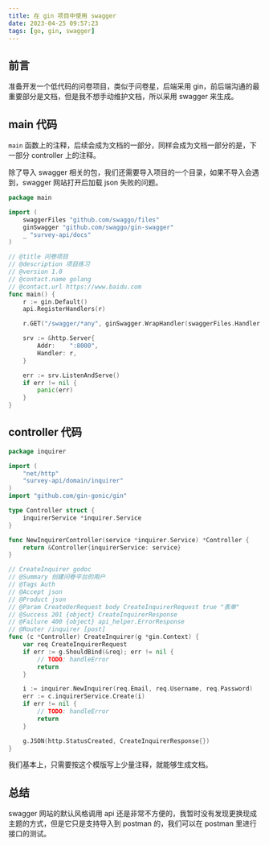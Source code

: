 ```yaml
---
title: 在 gin 项目中使用 swagger
date: 2023-04-25 09:57:23
tags: [go, gin, swagger]
---
```


## 前言

准备开发一个低代码的问卷项目，类似于问卷星，后端采用 gin，前后端沟通的最重要部分是文档，但是我不想手动维护文档，所以采用 swagger 来生成。


## main 代码

`main` 函数上的注释，后续会成为文档的一部分，同样会成为文档一部分的是，下一部分 controller 上的注释。

除了导入 swagger 相关的包，我们还需要导入项目的一个目录，如果不导入会遇到，swagger 网站打开后加载 json 失败的问题。

```go
package main

import (
	swaggerFiles "github.com/swaggo/files"
	ginSwagger "github.com/swaggo/gin-swagger"
	_ "survey-api/docs"
)

// @title 问卷项目
// @description 项目练习
// @version 1.0
// @contact.name golang
// @contact.url https://www.baidu.com
func main() {
	r := gin.Default()
	api.RegisterHandlers(r)

	r.GET("/swagger/*any", ginSwagger.WrapHandler(swaggerFiles.Handler, ginSwagger.PersistAuthorization(true)))

	srv := &http.Server{
		Addr:    ":8000",
		Handler: r,
	}

	err := srv.ListenAndServe()
	if err != nil {
		panic(err)
	}
}
```


## controller 代码

```go
package inquirer

import (
	"net/http"
	"survey-api/domain/inquirer"
)
import "github.com/gin-gonic/gin"

type Controller struct {
	inquirerService *inquirer.Service
}

func NewInquirerController(service *inquirer.Service) *Controller {
	return &Controller{inquirerService: service}
}

// CreateInquirer godoc
// @Summary 创建问卷平台的用户
// @Tags Auth
// @Accept json
// @Product json
// @Param CreateUerRequest body CreateInquirerRequest true "表单"
// @Success 201 {object} CreateInquirerResponse
// @Failure 400 {object} api_helper.ErrorResponse
// @Router /inquirer [post]
func (c *Controller) CreateInquirer(g *gin.Context) {
	var req CreateInquirerRequest
	if err := g.ShouldBind(&req); err != nil {
		// TODO: handleError
		return
	}

	i := inquirer.NewInquirer(req.Email, req.Username, req.Password)
	err := c.inquirerService.Create(i)
	if err != nil {
		// TODO: handleError
		return
	}

	g.JSON(http.StatusCreated, CreateInquirerResponse{})
}
```

我们基本上，只需要按这个模版写上少量注释，就能够生成文档。


## 总结

swagger 网站的默认风格调用 api 还是非常不方便的，我暂时没有发现更换现成主题的方式，但是它只是支持导入到 postman 的，我们可以在 postman 里进行接口的测试。
